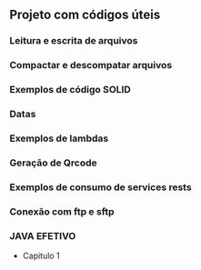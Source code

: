 ## Projeto com códigos úteis

### Leitura e escrita de arquivos
### Compactar e descompatar arquivos
### Exemplos de código SOLID
### Datas
### Exemplos de lambdas
### Geração de Qrcode
### Exemplos de consumo de services rests
### Conexão com ftp e sftp


### JAVA EFETIVO

- Capitulo 1
